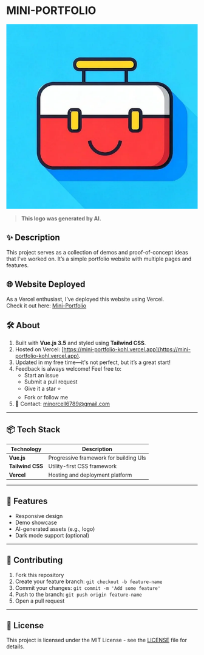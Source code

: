# MINI-PORTFOLIO

![logo](/public/logo.webp)

> **This logo was generated by AI.**

## ✨ Description

This project serves as a collection of demos and proof-of-concept ideas that I've worked on. It’s a simple portfolio website with multiple pages and features.

## 🌐 Website Deployed

As a Vercel enthusiast, I’ve deployed this website using Vercel.  
Check it out here: [Mini-Portfolio](https://mini-portfolio-kohl.vercel.app)

## 🛠 About

1. Built with **Vue.js 3.5** and styled using **Tailwind CSS**.
2. Hosted on Vercel: [https://mini-portfolio-kohl.vercel.app](https://mini-portfolio-kohl.vercel.app).
3. Updated in my free time—it's not perfect, but it’s a great start!
4. Feedback is always welcome! Feel free to:
   - Start an issue
   - Submit a pull request
   - Give it a star ⭐
   - Fork or follow me
5. 📧 Contact: [minorcell6789@gmail.com](mailto:minorcell6789@gmail.com)

---

## 📦 Tech Stack

| Technology       | Description                            |
| ---------------- | -------------------------------------- |
| **Vue.js**       | Progressive framework for building UIs |
| **Tailwind CSS** | Utility-first CSS framework            |
| **Vercel**       | Hosting and deployment platform        |

---

## 🚀 Features

- Responsive design
- Demo showcase
- AI-generated assets (e.g., logo)
- Dark mode support (optional)

---

## 🤝 Contributing

1. Fork this repository
2. Create your feature branch: `git checkout -b feature-name`
3. Commit your changes: `git commit -m 'Add some feature'`
4. Push to the branch: `git push origin feature-name`
5. Open a pull request

---

## 📄 License

This project is licensed under the MIT License - see the [LICENSE](./LICENSE) file for details.
